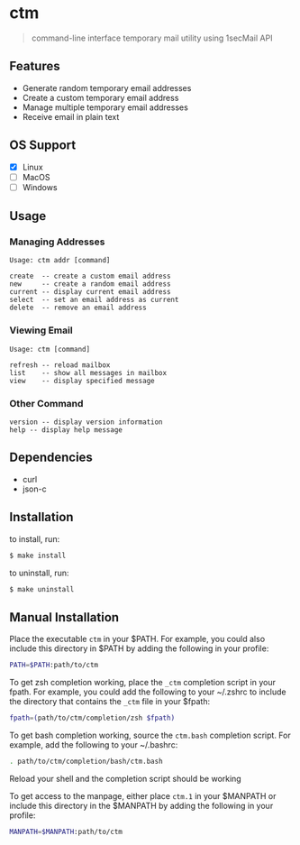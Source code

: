# ctm

> command-line interface temporary mail utility using 1secMail API

## Features

- Generate random temporary email addresses
- Create a custom temporary email address
- Manage multiple temporary email addresses
- Receive email in plain text

## OS Support

- [x] Linux
- [ ] MacOS
- [ ] Windows

## Usage

### Managing Addresses

```
Usage: ctm addr [command]

create  -- create a custom email address
new     -- create a random email address
current -- display current email address
select  -- set an email address as current
delete  -- remove an email address
```

### Viewing Email

```
Usage: ctm [command]

refresh -- reload mailbox
list    -- show all messages in mailbox
view    -- display specified message
```

### Other Command

```
version -- display version information
help -- display help message
```

## Dependencies

- curl
- json-c

## Installation


to install, run:

``` sh
$ make install
```

to uninstall, run:

``` sh
$ make uninstall
```

## Manual Installation

Place the executable `ctm` in your $PATH. For example, you could also
include this directory in $PATH by adding the following in your profile:

``` sh
PATH=$PATH:path/to/ctm
```

To get zsh completion working, place the `_ctm` completion script in your
fpath. For example, you could add the following to your ~/.zshrc to include the
directory that contains the `_ctm` file in your $fpath:

``` sh
fpath=(path/to/ctm/completion/zsh $fpath)
```

To get bash completion working, source the `ctm.bash` completion script.
For example, add the following to your ~/.bashrc:

``` sh
. path/to/ctm/completion/bash/ctm.bash
```

Reload your shell and the completion script should be working

To get access to the manpage, either place `ctm.1` in your $MANPATH or
include this directory in the $MANPATH by adding the following in your profile:

``` sh
MANPATH=$MANPATH:path/to/ctm
```
